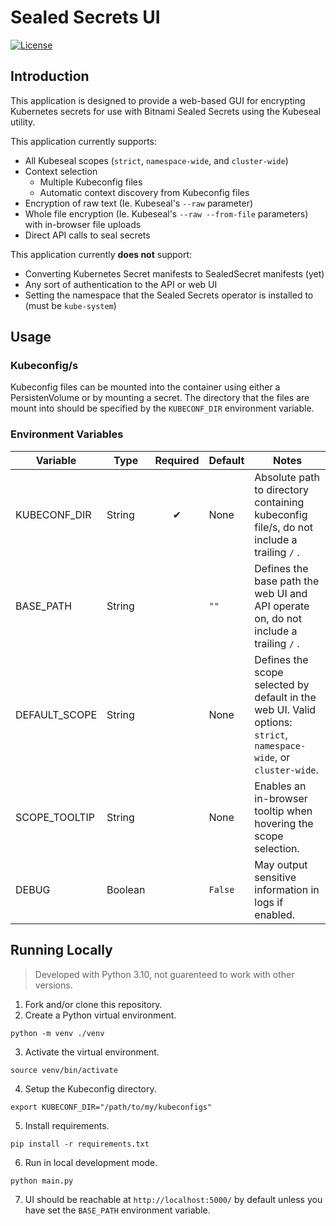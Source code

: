 # Sealed Secrets UI
[![License](https://img.shields.io/badge/License-Apache_2.0-blue.svg)](https://opensource.org/licenses/Apache-2.0)

## Introduction

This application is designed to provide a web-based GUI for encrypting Kubernetes secrets for use with Bitnami Sealed Secrets using the Kubeseal utility.

This application currently supports:
- All Kubeseal scopes (`strict`, `namespace-wide`, and `cluster-wide`)
- Context selection
    - Multiple Kubeconfig files
    - Automatic context discovery from Kubeconfig files
- Encryption of raw text (Ie. Kubeseal's `--raw` parameter)
- Whole file encryption (Ie. Kubeseal's `--raw --from-file` parameters) with in-browser file uploads
- Direct API calls to seal secrets

This application currently **does not** support:
- Converting Kubernetes Secret manifests to SealedSecret manifests (yet)
- Any sort of authentication to the API or web UI
- Setting the namespace that the Sealed Secrets operator is installed to (must be `kube-system`)

## Usage

### Kubeconfig/s
Kubeconfig files can be mounted into the container using either a PersistenVolume or by mounting a secret. The directory that the files are mount into should be specified by the `KUBECONF_DIR` environment variable.

### Environment Variables
|Variable|Type|Required|Default|Notes|
|-|-|:-:|-|-|
|KUBECONF_DIR|String|✔|None|Absolute path to directory containing kubeconfig file/s, do not include a trailing `/` .
|BASE_PATH|String||`""`|Defines the base path the web UI and API operate on, do not include a trailing `/` .
|DEFAULT_SCOPE|String||None|Defines the scope selected by default in the web UI. Valid options: `strict`, `namespace-wide`, or `cluster-wide`.
|SCOPE_TOOLTIP|String||None|Enables an in-browser tooltip when hovering the scope selection.
|DEBUG|Boolean||`False`|May output sensitive information in logs if enabled.

## Running Locally

> Developed with Python 3.10, not guarenteed to work with other versions.

1. Fork and/or clone this repository.
2. Create a Python virtual environment.
```
python -m venv ./venv
```
3. Activate the virtual environment.
```
source venv/bin/activate
```
4. Setup the Kubeconfig directory.
```
export KUBECONF_DIR="/path/to/my/kubeconfigs"
```
5. Install requirements.
```
pip install -r requirements.txt
```
6. Run in local development mode.
```
python main.py
```
7. UI should be reachable at `http://localhost:5000/` by default unless you have set the `BASE_PATH` environment variable.

